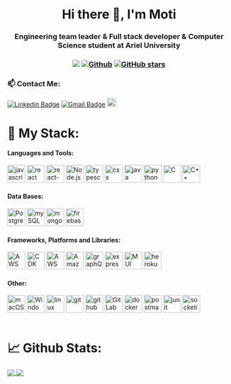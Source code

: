 <h1 align="center">Hi there 👋, I'm Moti</h1>
<h3 align="center">Engineering team leader & Full stack developer & Computer Science student at Ariel University</h3>

<h3 align="center"> 
  
![](https://visitor-badge.laobi.icu/badge?page_id=MotiDahari.MotiDahari) 
[![Github](https://img.shields.io/github/followers/MotiDahari?label=Followers&style=social)](https://github.com/MotiDahari) 
[![GitHub stars](https://img.shields.io/github/stars/MotiDahari?label=Stars&style=social)](https://github.com/MotiDahari)
  
</h3>

<h3> 📫 Contact Me:</h3>

[![Linkedin Badge](https://img.shields.io/badge/-Linkedin-blue?style=flat-square&logo=Linkedin&logoColor=white&link=https://www.linkedin.com/in/moti-dahari//)](https://www.linkedin.com/in/moti-dahari/)
[![Gmail Badge](https://img.shields.io/badge/-motidaharii@gmail.com-c14438?style=flat-square&logo=Gmail&logoColor=white&link=mailto:motidaharii@gmail.com)](mailto:motidaharii@gmail.com)
<a href="https://www.facebook.com/MotiDahari/"><img src="https://img.shields.io/badge/Facebook-1877F2?style=for-the-badge&logo=facebook&logoColor=white" alt="facebook" height="20"/></a>

<h1> 🔬 My Stack:</h1>
<h4 align="left">Languages and Tools:</h3>
<p align="left"> 
<span>
  <img src="https://img.shields.io/badge/JavaScript-20232A?style=for-the-badge&logo=javascript&logoColor=61DAFB" alt="javascript" height="40"/>
  <img src="https://img.shields.io/badge/React.js-20232A?style=for-the-badge&logo=react&logoColor=61DAFB" alt="react" height="40"/>
  <img src="https://img.shields.io/badge/react_native-20232A?style=for-the-badge&logo=react&logoColor=61DAFB" alt="react-native" height="40"/>
  <img src="https://img.shields.io/badge/Node.js-20232A?style=for-the-badge&logo=Node.js&logoColor=61DAFB" alt="Node.js" height="40"/>
  <img src="https://img.shields.io/badge/typescript-%2320232a.svg?style=for-the-badge&logo=typescript&logoColor=61DAFB" alt="typescript" height="40"/>
  <img src="https://img.shields.io/badge/CSS-20232A?&style=for-the-badge&logo=css3&logoColor=61DAFB" alt="css" height="40"/>
  <img src="https://img.shields.io/badge/Java-20232A?style=for-the-badge&logo=java&logoColor=61DAFB" alt="java" height="40"/>
  <img src="https://img.shields.io/badge/Python-20232A?style=for-the-badge&logo=python&logoColor=61DAFB" alt="python" height="40"/>
  <img src="https://img.shields.io/badge/C-20232A?style=for-the-badge&logo=c&logoColor=61DAFB" alt="C" height="40"/>
  <img src="https://img.shields.io/badge/C%2B%2B-20232A?style=for-the-badge&logo=c%2B%2B&logoColor=61DAFB" alt="C++" height="40"/>

</span>

<h4 align="left">Data Bases:</h3>
<span>
    <img src="https://img.shields.io/badge/PostgreSQL-4EA94B?style=for-the-badge&logo=PostgreSQL5&logoColor=61DAFB" alt="PostgreSQL" height="40"/>
    <img src="https://img.shields.io/badge/MySQL-4EA94B?style=for-the-badge&logo=mysql&logoColor=61DAFB" alt="mySQL" height="40"/>
    <img src="https://img.shields.io/badge/MongoDB-4EA94B?style=for-the-badge&logo=mongodb&logoColor=61DAFB" alt="mongoDB" height="40"/>
    <img src="https://img.shields.io/badge/firebase-4EA94B?style=for-the-badge&logo=firebase&logoColor=61DAFB" alt="firebase" height="40"/>

</span>

<h4 align="left">Frameworks, Platforms and Libraries:</h3>
<span>
  <img src="https://img.shields.io/badge/AWS-FF9900?&style=for-the-badge&logo=aws3&logoColor=white" alt="AWS" height="40"/>
  <img src="https://img.shields.io/badge/CDK-FF9900?&style=for-the-badge&logo=cdk3&logoColor=white" alt="CDK" height="40"/>
  <img src="https://img.shields.io/badge/AWS Lambda-FF9900?&style=for-the-badge&logo=AWS Lambda3&logoColor=white" alt="AWS Lambda" height="40"/>
  <img src="https://img.shields.io/badge/Amazon RDS-FF9900?&style=for-the-badge&logo=Amazon RDS3&logoColor=white" alt="Amazon RDS" height="40"/>
  <img src="https://img.shields.io/badge/GraphQL-FF9900.svg?style=for-the-badge&logo=GraphQL&logoColor=%2361DAFB" alt="graphQL" height="40"/>
  <img src="https://img.shields.io/badge/express.js-FF9900.svg?style=for-the-badge&logo=express&logoColor=%2361DAFB" alt="expressjs" height="40"/>
  <img src="https://img.shields.io/badge/MUI-FF9900?&style=for-the-badge&logo=MUI3&logoColor=white" alt="MUI" height="40"/>
  <img src="https://img.shields.io/badge/heroku-FF9900.svg?style=for-the-badge&logo=heroku&logoColor=white" alt="heroku" height="40"/>

</span>

<h4 align="left">Other:</h3>
<span>
    <img src="https://img.shields.io/badge/macOS-23430098.svg?style=for-the-badge&logo=macOS&logoColor=white" alt="macOS" height="40"/>
    <img src="https://img.shields.io/badge/Windows-23430098.svg?style=for-the-badge&logo=Windows&logoColor=white" alt="Windows" height="40"/>
    <img src="https://img.shields.io/badge/Linux-FCC624?style=for-the-badge&logo=linux&logoColor=black" alt="linux" height="40"/>
    <img src="https://img.shields.io/badge/Git-F05032?style=for-the-badge&logo=git&logoColor=white" alt="git" height="40"/>
    <img src="https://img.shields.io/badge/GitHub-100000?style=for-the-badge&logo=github&logoColor=white" alt="github" height="40"/>
    <img src="https://img.shields.io/badge/GitLab-100000?style=for-the-badge&logo=gitlab&logoColor=white" alt="GitLab" height="40"/>
    <img src="https://img.shields.io/badge/Docker-2CA5E0?style=for-the-badge&logo=docker&logoColor=white" alt="docker" height="40"/>
    <img src="https://img.shields.io/badge/Postman-FF6C37?style=for-the-badge&logo=Postman&logoColor=white" alt="postman" height="40"/>
    <img src="https://img.shields.io/badge/Junit5-25A162?style=for-the-badge&logo=junit5&logoColor=white" alt="junit" height="40"/>
    <img src="https://img.shields.io/badge/Socket.io-black?style=for-the-badge&logo=socket.io&badgeColor=010101" alt="socketio" height="40"/>
</span>
</br></br>
</p>
<h1>📈 Github Stats:</h1>
<a href="https://github.com/anuraghazra/github-readme-stats">
  <img align="center" src="https://github-readme-stats.vercel.app/api/top-langs/?username=MotiDahari&theme=slateorange&layout=compact" />
</a>
<a href="https://github.com/anuraghazra/convoychat">
  <img align="center" src="https://github-readme-stats.vercel.app/api?username=MotiDahari&show_icons=true&theme=slateorange&layout=compact&line_height=20" />
</a>

<!-- All badges can be fount here: https://github.com/Ileriayo/markdown-badges -->
